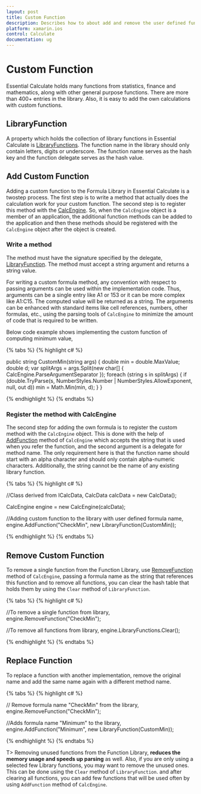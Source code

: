 ```yaml
---
layout: post
title: Custom Function
description: Describes how to about add and remove the user defined function 
platform: xamarin.ios
control: Calculate
documentation: ug
---
```


# Custom Function

Essential Calculate holds many functions from statistics, finance and mathematics, along with other general purpose functions. There are
more than 400+ entries in the library. Also, it is easy to add the own calculations with custom functions.

## LibraryFunction

A property which holds the collection of library functions in Essential Calculate is [LibraryFunctions](https://help.syncfusion.com/cr/cref_files/windowsforms/calculate/Syncfusion.Calculate.Base~Syncfusion.Calculate.CalcEngine~LibraryFunctions.html). The function name in the library should only contain letters, digits or underscore. The function name serves as the hash key and the function delegate serves as the hash value.

## Add Custom Function

Adding a custom function to the Formula Library in Essential Calculate is a twostep process. The first step is to write a method that actually does the calculation work for your
custom function. The second step is to register this method with the [CalcEngine](https://help.syncfusion.com/cr/cref_files/windowsforms/calculate/Syncfusion.Calculate.Base~Syncfusion.Calculate.CalcEngine.html). So, when the `CalcEngine` object is a member of an application, the additional
function methods can be added to the application and then these methods should be registered with the `CalcEngine` object after the object is created.

### Write a method

The method must have the signature specified by the delegate, [LibraryFunction](https://help.syncfusion.com/cr/cref_files/windowsforms/calculate/Syncfusion.Calculate.Base~Syncfusion.Calculate.CalcEngine+LibraryFunction.html). The method must accept a string argument and returns a string value. 

For writing a custom formula method, any convention with respect to passing arguments can be used within the implementation code. Thus, arguments can be a single entry 
like A1 or 153 or it can be more complex like A1:C15. The computed value will be returned as a string. The arguments can be enhanced with standard items like cell references, 
numbers, other formulas, etc., using the parsing tools of `CalcEngine` to minimize the amount of code that is required to be written.

Below code example shows implementing the custom function of computing minimum value,

{% tabs %}
{% highlight c# %}

public string CustomMin(string args)
{
  double min = double.MaxValue;
  double d;
  var splitArgs = args.Split(new char[] { CalcEngine.ParseArgumentSeparator });
  foreach (string s in splitArgs)
  {
     if (double.TryParse(s, NumberStyles.Number | NumberStyles.AllowExponent, null, out d))
         min = Math.Min(min, d);
  }
}

{% endhighlight %}
{% endtabs %}

### Register the method with CalcEngine

The second step for adding the own formula is to register the custom method with the `CalcEngine` object. This is done with the help of [AddFunction](https://help.syncfusion.com/cr/cref_files/windowsforms/calculate/Syncfusion.Calculate.Base~Syncfusion.Calculate.CalcEngine~AddFunction.html) method of `CalcEngine` which accepts the string that is used when you refer the function, and the second argument is a delegate for method name. The only requirement here is that the function name should 
start with an alpha character and should only contain alpha-numeric characters. Additionally, the string cannot be the name of any existing library function.

{% tabs %}
{% highlight c# %}

//Class derived from ICalcData,
CalcData calcData = new CalcData();

CalcEngine engine = new CalcEngine(calcData);

//Adding custom function to the library with user defined formula name,
engine.AddFunction("CheckMin", new LibraryFunction(CustomMin));

{% endhighlight %}
{% endtabs %}

## Remove Custom Function

To remove a single function from the Function Library, use [RemoveFunction](https://help.syncfusion.com/cr/cref_files/windowsforms/calculate/Syncfusion.Calculate.Base~Syncfusion.Calculate.CalcEngine~RemoveFunction.html) method of `CalcEngine`, passing a formula name as the string that references this function and to remove all functions, you can clear the hash table that holds them by using the `Clear` method of `LibraryFunction`.

{% tabs %}
{% highlight c# %}

//To remove a single function from library,
engine.RemoveFunction("CheckMin");

//To remove all functions from library,
engine.LibraryFunctions.Clear();

{% endhighlight %}
{% endtabs %}

## Replace Function

To replace a function with another implementation, remove the original name and add the same name again with a different method name.

{% tabs %}
{% highlight c# %}

// Remove formula name "CheckMin" from the library,
 engine.RemoveFunction("CheckMin");

//Adds formula name "Minimum" to the library,
engine.AddFunction("Minimum", new LibraryFunction(CustomMin));

{% endhighlight %}
{% endtabs %}


T> Removing unused functions from the Function Library, **reduces the memory usage and speeds up parsing** as well. Also, if you are only 
using a selected few Library functions, you may want to remove the unused ones. This can be done using the `Clear` method of `LibraryFunction`.
and after clearing all functions, you can add few functions that will be used often by using `AddFunction` method of `CalcEngine`.